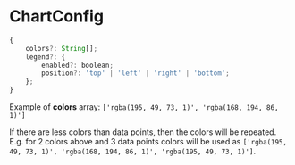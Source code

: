 # ChartConfig

```js
{
    colors?: String[];
    legend?: {
        enabled?: boolean;
        position?: 'top' | 'left' | 'right' | 'bottom';
    };
}
```

Example of **colors** array:
`['rgba(195, 49, 73, 1)', 'rgba(168, 194, 86, 1)']`

If there are less colors than data points, then the colors will be repeated. E.g. for 2 colors above and 3 data points colors will be used as `['rgba(195, 49, 73, 1)', 'rgba(168, 194, 86, 1)', 'rgba(195, 49, 73, 1)']`.